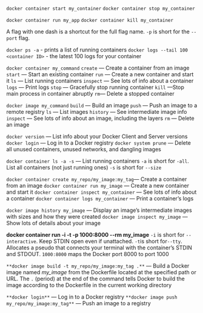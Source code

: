 
`docker container start my_container`
`docker container stop my_container`

`docker container run my_app`
`docker container kill my_container`

A flag with one dash is a shortcut for the full flag name.
 `-p` is short for the `--port` flag.
 
`docker ps -a` - prints a list of running containers
`docker logs --tail 100 <container ID>` - the latest 100 logs for your container
	
`docker container my_command`
`create` — Create a container from an image
`start` — Start an existing container
`run` — Create a new container and start it
`ls` — List running containers
`inspect` — See lots of info about a container
`logs` — Print logs
`stop` — Gracefully stop running container
`kill` —Stop main process in container abruptly
`rm`— Delete a stopped container

`docker image my_command`
`build` — Build an image
`push` — Push an image to a remote registry
`ls` — List images
`history` — See intermediate image info
`inspect` — See lots of info about an image, including the layers
`rm` — Delete an image

`docker version` — List info about your Docker Client and Server versions
`docker login` — Log in to a Docker registry
`docker system prune` — Delete all unused containers, unused networks, and dangling images

`docker container ls -a -s` — List running containers
`-a` is short for `-all`. List all containers (not just running ones)
`-s` is short for `--size`

`docker container create my_repo/my_image:my_tag`— Create a container from an image
`docker container run my_image` — Create a new container and start it
`docker container inspect my_container` — See lots of info about a container
`docker container logs my_container` — Print a container’s logs

`docker image history my_image` — Display an image’s intermediate images with sizes and how they were created
`docker image inspect my_image` — Show lots of details about your image

**docker container run -i -t -p 1000:8000 --rm my_image**
`-i` is short for `--interactive`. Keep STDIN open even if unattached.
`-t`is short for`--tty`. Allocates a pseudo that connects your terminal with the container’s STDIN and STDOUT.
`1000:8000` maps the Docker port 8000 to port 1000

`**docker image build -t my_repo/my_image:my_tag .**` — Build a Docker image named _my_image_ from the Dockerfile located at the specified path or URL. The `.` (period) at the end of the command tells Docker to build the image according to the Dockerfile in the current working directory

`**docker login**` — Log in to a Docker registry
`**docker image push my_repo/my_image:my_tag**` — Push an image to a registry